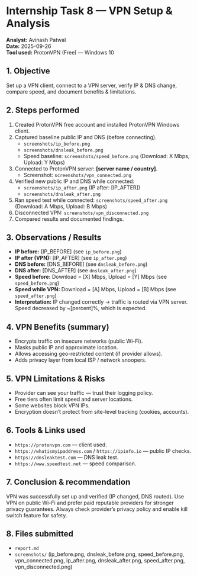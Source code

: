 # Internship Task 8 — VPN Setup & Analysis

**Analyst:** Avinash Patwal  
**Date:** 2025-09-26  
**Tool used:** ProtonVPN (Free)  — Windows 10

## 1. Objective
Set up a VPN client, connect to a VPN server, verify IP & DNS change, compare speed, and document benefits & limitations.

## 2. Steps performed
1. Created ProtonVPN free account and installed ProtonVPN Windows client.  
2. Captured baseline public IP and DNS (before connecting).  
   - `screenshots/ip_before.png`  
   - `screenshots/dnsleak_before.png`  
   - Speed baseline: `screenshots/speed_before.png` (Download: X Mbps, Upload: Y Mbps)
3. Connected to ProtonVPN server: **[server name / country]**.  
   - Screenshot: `screenshots/vpn_connected.png`
4. Verified new public IP and DNS while connected:
   - `screenshots/ip_after.png` (IP after: [IP_AFTER])  
   - `screenshots/dnsleak_after.png`
5. Ran speed test while connected: `screenshots/speed_after.png` (Download: A Mbps, Upload: B Mbps)  
6. Disconnected VPN: `screenshots/vpn_disconnected.png`
7. Compared results and documented findings.

## 3. Observations / Results
- **IP before:** [IP_BEFORE] (see `ip_before.png`)  
- **IP after (VPN):** [IP_AFTER] (see `ip_after.png`)  
- **DNS before:** [DNS_BEFORE] (see `dnsleak_before.png`)  
- **DNS after:** [DNS_AFTER] (see `dnsleak_after.png`)  
- **Speed before:** Download = [X] Mbps, Upload = [Y] Mbps (see `speed_before.png`)  
- **Speed while VPN:** Download = [A] Mbps, Upload = [B] Mbps (see `speed_after.png`)  
- **Interpretation:** IP changed correctly → traffic is routed via VPN server. Speed decreased by ~[percent]%, which is expected.

## 4. VPN Benefits (summary)
- Encrypts traffic on insecure networks (public Wi-Fi).  
- Masks public IP and approximate location.  
- Allows accessing geo-restricted content (if provider allows).  
- Adds privacy layer from local ISP / network snoopers.

## 5. VPN Limitations & Risks
- Provider can see your traffic — trust their logging policy.  
- Free tiers often limit speed and server locations.  
- Some websites block VPN IPs.  
- Encryption doesn’t protect from site-level tracking (cookies, accounts).

## 6. Tools & Links used
- `https://protonvpn.com` — client used.  
- `https://whatismyipaddress.com` / `https://ipinfo.io` — public IP checks.  
- `https://dnsleaktest.com` — DNS leak test.  
- `https://www.speedtest.net` — speed comparison.

## 7. Conclusion & recommendation
VPN was successfully set up and verified (IP changed, DNS routed). Use VPN on public Wi-Fi and prefer paid reputable providers for stronger privacy guarantees. Always check provider’s privacy policy and enable kill switch feature for safety.

## 8. Files submitted
- `report.md`  
- `screenshots/` (ip_before.png, dnsleak_before.png, speed_before.png, vpn_connected.png, ip_after.png, dnsleak_after.png, speed_after.png, vpn_disconnected.png)
